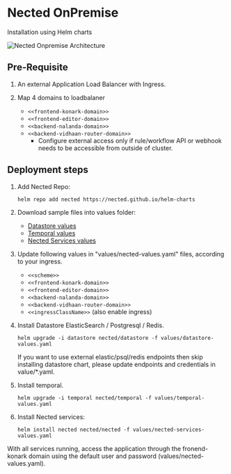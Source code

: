 # Nected OnPremise
Installation using Helm charts

![Nected Onpremise Architecture](https://assets.nected.io/nalanda/nected-onpremise-arch.jpg)

## Pre-Requisite
1. An external Application Load Balancer with Ingress.

2. Map 4 domains to loadbalaner
    - `<<frontend-konark-domain>>`
    - `<<frontend-editor-domain>>`
    - `<<backend-nalanda-domain>>`
    - `<<backend-vidhaan-router-domain>>`
      - Configure external access only if rule/workflow API or webhook needs to be accessible from outside of cluster.

## Deployment steps
1. Add Nected Repo:
    ```
    helm repo add nected https://nected.github.io/helm-charts
    ```

2. Download sample files into values folder:
    - [Datastore values](https://charts.nected.io/values/datastore-values.yaml)
    - [Temporal values](https://charts.nected.io/values/temporal-values.yaml)
    - [Nected Services values](https://charts.nected.io/values/nected-services-values.yaml)

3. Update following values in "values/nected-values.yaml" files, according to your ingress.
    - `<<scheme>>`
    - `<<frontend-konark-domain>>`
    - `<<frontend-editor-domain>>`
    - `<<backend-nalanda-domain>>`
    - `<<backend-vidhaan-router-domain>>`
    - `<<ingressClassName>>` (also enable ingress)

4. Install Datastore ElasticSearch / Postgresql / Redis.
   ```
   helm upgrade -i datastore nected/datastore -f values/datastore-values.yaml
   ```

   If you want to use external elastic/psql/redis endpoints then skip installing datastore chart, please update endpoints and credentials in value/*.yaml.

5.  Install temporal.
    ```
    helm upgrade -i temporal nected/temporal -f values/temporal-values.yaml
    ```

7. Install Nected services:
    ```
    helm install nected nected/nected -f values/nected-services-values.yaml
    ```

With all services running, access the application through the fronend-konark domain using the default user and password (values/nected-values.yaml).
